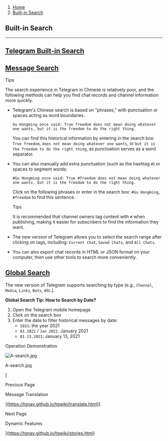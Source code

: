 1.  [Home](https://tgnav.github.io/tgwiki/)
2.  [Built-in Search](https://tgnav.github.io/tgwiki/search.html)

## Built-in Search

* * *

## [Telegram Built-in Search](#telegram-built-in-search)

## [Message Search](#message-search)

Tips

The search experience in Telegram in Chinese is relatively poor, and the following methods can help you find chat records and channel information more quickly.

+   Telegram's Chinese search is based on "phrases," with punctuation or spaces acting as word boundaries.
    
    `Gu Hongming once said: True freedom does not mean doing whatever one wants, but it is the freedom to do the right thing.`
    
    You can find this historical information by entering in the search box: `True freedom`, `does not mean doing whatever one wants`, or `but it is the freedom to do the right thing`, as punctuation serves as a word separator.
    
+   You can also manually add extra punctuation (such as the hashtag `#`) or spaces to segment words:
    
    `#Gu Hongming once said: True #freedom does not mean doing whatever one wants, but it is the freedom to do the right thing.`
    
    Click on the following phrases or enter in the search box: `#Gu Hongming`, `#freedom` to find this sentence.
    
    Tips
    
    It is recommended that channel owners tag content with `#` when publishing, making it easier for subscribers to find the information they want.
    
+   The new version of Telegram allows you to select the search range after clicking on tags, including: `Current Chat`, `Saved Chats`, and `All Chats`.
    
+   You can also export chat records in HTML or JSON format on your computer, then use other tools to search more conveniently.

## [Global Search](#global-search)

The new version of Telegram supports searching by type (e.g., `Channel`, `Media`, `Links`, `Bots`, etc.).

**Global Search Tip: How to Search by Date?**

1.  Open the Telegram mobile homepage
2.  Click on the search box
3.  Enter the date to filter historical messages by date:
    +   `2021`: the year 2021
    +   `01.2021` / `Jan 2021`: January 2021
    +   `01.13.2021`: January 13, 2021

Operation Demonstration

![A-search.jpg](https://cdn.jsdelivr.net/gh/tgwiki/images/A/search.jpg)

A-search.jpg

[

Previous Page

Message Translation

](https://tgnav.github.io/tgwiki/translate.html)[

Next Page

Dynamic Features

](https://tgnav.github.io/tgwiki/stories.html)